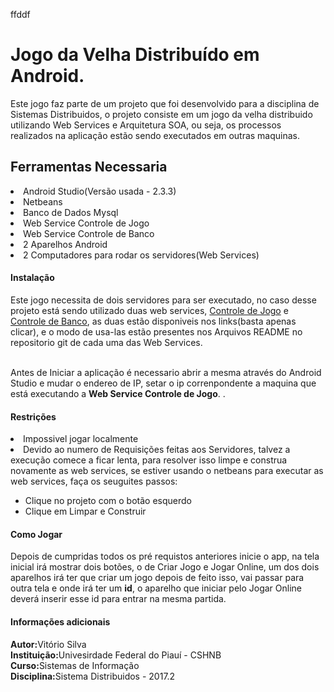 ffddf
<h1>Jogo da Velha Distribuído em Android.</h1>

Este jogo faz parte de um projeto que foi desenvolvido para a disciplina de Sistemas Distribuidos, o projeto consiste em um jogo da velha distribuido utilizando Web Services e Arquitetura SOA, ou seja, os processos realizados na aplicação estão sendo executados em outras maquinas.

<h2>Ferramentas Necessaria</h4>
<li>Android Studio(Versão usada - 2.3.3)<br></li>
<li>Netbeans<br></li>
<li>Banco de Dados Mysql</li>
<li><h href="https://github.com/svitorio/WebServiceGerenciaJogoVelha">Web Service Controle de Jogo</a></li>
<li><h href="https://github.com/svitorio/WebServiceControleBanco">Web Service Controle de Banco</a></li>
<li>2 Aparelhos Android</li>
<li>2 Computadores para rodar os servidores(Web Services)</li>


<h4>Instalação</h4>

Este jogo necessita de dois servidores para ser executado, no caso desse projeto está sendo utilizado duas web services,
<a href="https://github.com/svitorio/WebServiceGerenciaJogoVelha">Controle de Jogo</a> e <a href="https://github.com/svitorio/WebServiceControleBanco">Controle de Banco</a>, as duas estão disponiveis nos links(basta apenas clicar), e o modo de usa-las estão presentes nos Arquivos README no repositorio git de cada uma das Web Services.<br><br>

Antes de Iniciar a aplicação é necessario abrir a mesma através do Android Studio e mudar o endereo de IP, setar o ip correnpondente a maquina que está executando a <b>Web Service Controle de Jogo</b>.
.
<h4>Restrições</h4>

<li>Impossivel jogar localmente</li>
<li>Devido ao numero de Requisições feitas aos Servidores, talvez a execução comece a ficar lenta, para resolver isso limpe e construa novamente as web services, se estiver usando o netbeans para executar as web services, faça os seuguites passos:</li>
<ul>
  <li>Clique no projeto com o botão esquerdo</li>
  <li>Clique em Limpar e Construir</li>
</ul>
<h4>Como Jogar</h4>

Depois de cumpridas todos os pré requistos anteriores inicie o app, na tela inicial irá mostrar dois botões, o de Criar Jogo e Jogar Online, um dos dois aparelhos irá ter que criar um jogo depois de feito isso, vai passar para outra tela e onde irá ter um <b>id</b>, o aparelho que iniciar pelo Jogar Online deverá inserir esse id para entrar na mesma partida.

<h4>Informações adicionais</h4>

<b>Autor:</b>Vitório Silva<br>
<b>Instituição:</b>Univesirdade Federal do Piauí - CSHNB<br>
<b>Curso:</b>Sistemas de Informação<br>
<b>Disciplina:</b>Sistema Distribuidos - 2017.2<br>
